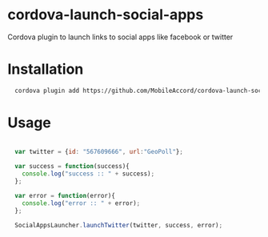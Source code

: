 # cordova-launch-social-apps
Cordova plugin to launch links to social apps like facebook or twitter

# Installation 

```bash
  cordova plugin add https://github.com/MobileAccord/cordova-launch-social-apps.git --save
```

# Usage

```javascript
  
  var twitter = {id: "567609666", url:"GeoPoll"};
  
  var success = function(success){
    console.log("success :: " + success);
  };

  var error = function(error){
    console.log("error :: " + error);
  };

  SocialAppsLauncher.launchTwitter(twitter, success, error);

```
